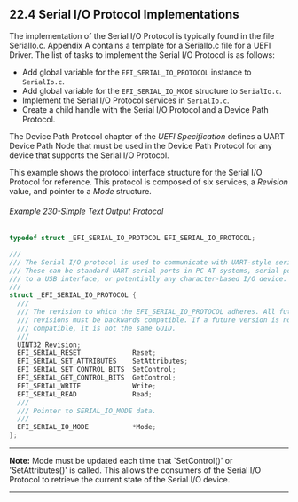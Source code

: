 <!--- @file
  22.4 Serial I/O Protocol Implementations

  Copyright (c) 2012-2018, Intel Corporation. All rights reserved.<BR>

  Redistribution and use in source (original document form) and 'compiled'
  forms (converted to PDF, epub, HTML and other formats) with or without
  modification, are permitted provided that the following conditions are met:

  1) Redistributions of source code (original document form) must retain the
     above copyright notice, this list of conditions and the following
     disclaimer as the first lines of this file unmodified.

  2) Redistributions in compiled form (transformed to other DTDs, converted to
     PDF, epub, HTML and other formats) must reproduce the above copyright
     notice, this list of conditions and the following disclaimer in the
     documentation and/or other materials provided with the distribution.

  THIS DOCUMENTATION IS PROVIDED BY TIANOCORE PROJECT "AS IS" AND ANY EXPRESS OR
  IMPLIED WARRANTIES, INCLUDING, BUT NOT LIMITED TO, THE IMPLIED WARRANTIES OF
  MERCHANTABILITY AND FITNESS FOR A PARTICULAR PURPOSE ARE DISCLAIMED. IN NO
  EVENT SHALL TIANOCORE PROJECT  BE LIABLE FOR ANY DIRECT, INDIRECT, INCIDENTAL,
  SPECIAL, EXEMPLARY, OR CONSEQUENTIAL DAMAGES (INCLUDING, BUT NOT LIMITED TO,
  PROCUREMENT OF SUBSTITUTE GOODS OR SERVICES; LOSS OF USE, DATA, OR PROFITS;
  OR BUSINESS INTERRUPTION) HOWEVER CAUSED AND ON ANY THEORY OF LIABILITY,
  WHETHER IN CONTRACT, STRICT LIABILITY, OR TORT (INCLUDING NEGLIGENCE OR
  OTHERWISE) ARISING IN ANY WAY OUT OF THE USE OF THIS DOCUMENTATION, EVEN IF
  ADVISED OF THE POSSIBILITY OF SUCH DAMAGE.

-->

## 22.4 Serial I/O Protocol Implementations

The implementation of the Serial I/O Protocol is typically found in the file
SerialIo.c. Appendix A contains a template for a SerialIo.c file for a UEFI
Driver. The list of tasks to implement the Serial I/O Protocol is as follows:
* Add global variable for the `EFI_SERIAL_IO_PROTOCOL` instance to `SerialIo.c`.
* Add global variable for the `EFI_SERIAL_IO_MODE` structure to `SerialIo.c`.
* Implement the Serial I/O Protocol services in `SerialIo.c`.
* Create a child handle with the Serial I/O Protocol and a Device Path Protocol.

The Device Path Protocol chapter of the _UEFI Specification_ defines a UART
Device Path Node that must be used in the Device Path Protocol for any device
that supports the Serial I/O Protocol.

This example shows the protocol interface structure for the Serial I/O Protocol
for reference. This protocol is composed of six services, a _Revision_ value,
and pointer to a _Mode_ structure.

###### Example 230-Simple Text Output Protocol

```c
typedef struct _EFI_SERIAL_IO_PROTOCOL EFI_SERIAL_IO_PROTOCOL;

///
/// The Serial I/O protocol is used to communicate with UART-style serial devices.
/// These can be standard UART serial ports in PC-AT systems, serial ports attached
/// to a USB interface, or potentially any character-based I/O device.
///
struct _EFI_SERIAL_IO_PROTOCOL {
  ///
  /// The revision to which the EFI_SERIAL_IO_PROTOCOL adheres. All future
  /// revisions must be backwards compatible. If a future version is not backwards
  /// compatible, it is not the same GUID.
  ///
  UINT32 Revision;
  EFI_SERIAL_RESET             Reset;
  EFI_SERIAL_SET_ATTRIBUTES    SetAttributes;
  EFI_SERIAL_SET_CONTROL_BITS  SetControl;
  EFI_SERIAL_GET_CONTROL_BITS  GetControl;
  EFI_SERIAL_WRITE             Write;
  EFI_SERIAL_READ              Read;
  ///
  /// Pointer to SERIAL_IO_MODE data.
  ///
  EFI_SERIAL_IO_MODE           *Mode;
};
```
**********
**Note:** Mode must be updated each time that `SetControl()' or
'SetAttributes()' is called. This allows the consumers of the Serial I/O
Protocol to retrieve the current state of the Serial I/O device.
**********
